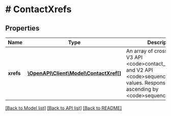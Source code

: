 # # ContactXrefs

## Properties

Name | Type | Description | Notes
------------ | ------------- | ------------- | -------------
**xrefs** | [**\OpenAPI\Client\Model\ContactXref[]**](ContactXref.md) | An array of cross-referenced V3 API &lt;code&gt;contact_id&lt;/code&gt; and V2 API &lt;code&gt;sequence_id&lt;/code&gt; values. Response is sorted ascending by &lt;code&gt;sequence_id&lt;/code&gt;. | [optional]

[[Back to Model list]](../../README.md#models) [[Back to API list]](../../README.md#endpoints) [[Back to README]](../../README.md)

